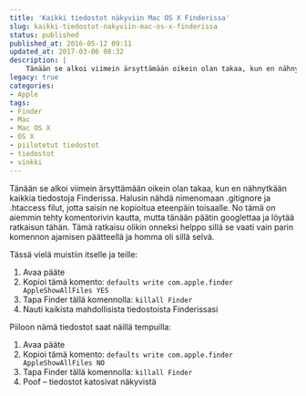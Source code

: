 ```yaml
---
title: 'Kaikki tiedostot näkyviin Mac OS X Finderissa'
slug: kaikki-tiedostot-nakyviin-mac-os-x-finderissa
status: published
published_at: 2016-05-12 09:11
updated_at: 2017-03-06 08:32
description: |
    Tänään se alkoi viimein ärsyttämään oikein olan takaa, kun en nähnytkään kaikkia tiedostoja Finderissa. Halusin nähdä nimenomaan .gitignore ja .htaccess filut, jotta saisin ne kopioitua eteenpäin toisaalle. No tämä on aiemmin tehty komentorivin kautta, mutta tänään päätin googlettaa ja löytää ratkaisun tähän. Tämä ratkaisu olikin onneksi helppo sillä se vaati vain parin komennon ajamisen päätteellä… Jatka lukemista Kaikki tiedostot näkyviin Mac OS X Finderissa
legacy: true
categories:
- Apple
tags:
- Finder
- Mac
- Mac OS X
- OS X
- piilotetut tiedostot
- tiedostot
- vinkki
---
```


<p>Tänään se alkoi viimein ärsyttämään oikein olan takaa, kun en nähnytkään kaikkia tiedostoja Finderissa. Halusin nähdä nimenomaan .gitignore ja .htaccess filut, jotta saisin ne kopioitua eteenpäin toisaalle. No tämä on aiemmin tehty komentorivin kautta, mutta tänään päätin googlettaa ja löytää ratkaisun tähän. Tämä ratkaisu olikin onneksi helppo sillä se vaati vain parin komennon ajamisen päätteellä ja homma oli sillä selvä.</p>
<p>Tässä vielä muistiin itselle ja teille:</p>
<ol>
<li>Avaa pääte</li>
<li>Kopioi tämä komento: <code>defaults write com.apple.finder AppleShowAllFiles YES</code></li>
<li>Tapa Finder tällä komennolla: <code>killall Finder</code></li>
<li>Nauti kaikista mahdollisista tiedostoista Finderissasi</li>
</ol>
<p>Piiloon nämä tiedostot saat näillä tempuilla:</p>
<ol>
<li>Avaa pääte</li>
<li>Kopioi tämä komento: <code>defaults write com.apple.finder AppleShowAllFiles NO</code></li>
<li>Tapa Finder tällä komennolla: <code>killall Finder</code></li>
<li>Poof &#8211; tiedostot katosivat näkyvistä</li>
</ol>